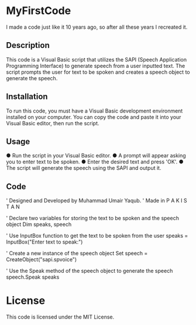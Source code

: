 # MyFirstCode
I made a code just like it 10 years ago, so after all these years I recreated it.

## Description
This code is a Visual Basic script that utilizes the SAPI (Speech Application Programming Interface) to generate speech from a user inputted text. The script prompts the user for text to be spoken and creates a speech object to generate the speech.

## Installation
To run this code, you must have a Visual Basic development environment installed on your computer. You can copy the code and paste it into your Visual Basic editor, then run the script.

## Usage
● Run the script in your Visual Basic editor.
● A prompt will appear asking you to enter text to be spoken.
● Enter the desired text and press 'OK'.
● The script will generate the speech using the SAPI and output it.

## Code

' Designed and Developed by Muhammad Umair Yaqub.
' Made in P A K I S T A N

' Declare two variables for storing the text to be spoken and the speech object
Dim speaks, speech

' Use InputBox function to get the text to be spoken from the user
speaks = InputBox("Enter text to speak:")

' Create a new instance of the speech object
Set speech = CreateObject("sapi.spvoice")

' Use the Speak method of the speech object to generate the speech
speech.Speak speaks

# License
This code is licensed under the MIT License.